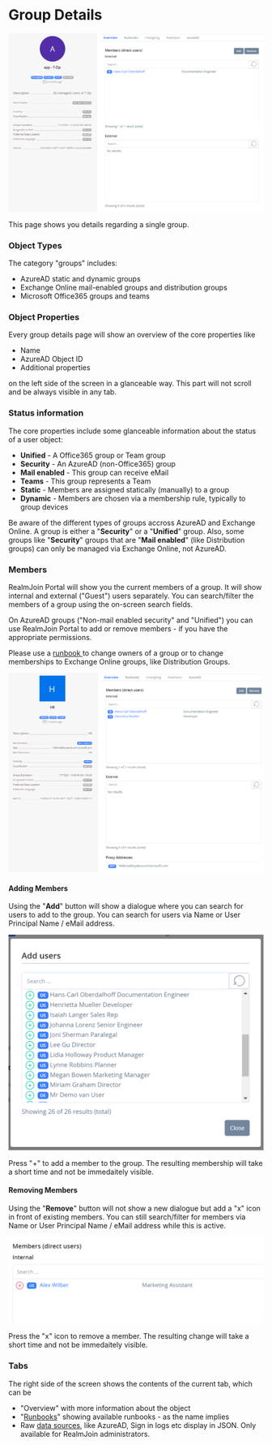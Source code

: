 # Group Details

![Application management group](<../../.gitbook/assets/image (7) (1) (1) (1) (1) (1).png>)

This page shows you details regarding a single group.

### Object Types

The category "groups" includes:

* AzureAD static and dynamic groups
* Exchange Online mail-enabled groups and distribution groups
* Microsoft Office365 groups and teams

### **Object Properties**

Every group details page will show an overview of the core properties like

* Name
* AzureAD Object ID
* Additional properties&#x20;

on the left side of the screen in a glanceable way. This part will not scroll and be always visible in any tab.

### Status information

The core properties include some glanceable information about the status of a user object:

* **Unified** - A Office365 group or Team group
* **Security** - An AzureAD (non-Office365) group
* **Mail enabled** - This group can receive eMail
* **Teams** - This group represents a Team
* **Static** - Members are assigned statically (manually) to a group
* **Dynamic** - Members are chosen via a membership rule, typically to group devices

Be aware of the different types of groups accross AzureAD and Exchange Online. A group is either a "**Security**" or a "**Unified**" group. Also, some groups like "**Security**" groups that are "**Mail enabled**" (like Distribution groups) can only be managed via Exchange Online, not AzureAD.

### Members

RealmJoin Portal will show you the current members of a group. It will show internal and external ("Guest") users separately. You can search/filter the members of a group using the on-screen search fields.

On AzureAD groups ("Non-mail enabled security" and "Unified") you can use RealmJoin Portal to add or remove members - if you have the appropriate permissions.&#x20;

Please use a [runbook ](../../runbooks/)to change owners of a group or to change memberships to Exchange Online groups, like Distribution Groups.

![Members of a group](<../../.gitbook/assets/image (1) (1) (1).png>)

#### Adding Members

Using the "**Add**" button will show a dialogue where you can search for users to add to the group. You can search for users via Name or User Principal Name / eMail address.

![Adding Members](<../../.gitbook/assets/image (7) (1) (1) (1) (1).png>)

Press "+" to add a member to the group. The resulting membership will take a short time and not be immedaitely visible.

#### Removing Members

Using the "**Remove**" button will not show a new dialogue but add a "x" icon in front of existing members. You can still search/filter for members via Name or User Principal Name / eMail address while this is active.

![Removing Members](<../../.gitbook/assets/image (3) (1).png>)

Press the "x" icon to remove a member. The resulting change will take a short time and not be immedaitely visible.

### Tabs

The right side of the screen shows the contents of the current tab, which can be&#x20;

* "Overview" with more information about the object
* "[Runbooks](../../runbooks/)" showing available runbooks - as the name implies
* Raw [data sources](../#data-sources), like AzureAD, Sign in logs etc display in JSON. Only available for RealmJoin administrators.
